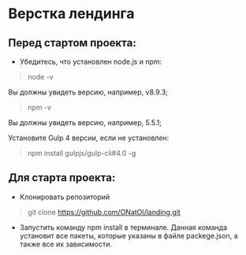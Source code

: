 # Верстка лендинга

## Перед стартом проекта:

* Убедитесь, что установлен node.js и npm:
>node -v

Вы должны увидеть версию, например, v8.9.3; 

>npm -v

Вы должны увидеть версию, например, 5.5.1;

Установите Gulp 4 версии, если не установлен:
>npm install gulpjs/gulp-cli#4.0 -g

## Для старта проекта:
* Клонировать репозиторий
> git clone https://github.com/ONatOl/landing.git

* Запустить команду npm install в терминале. Данная команда установит все пакеты, которые указаны в файле
 packege.json, а также все их зависимости.
 
